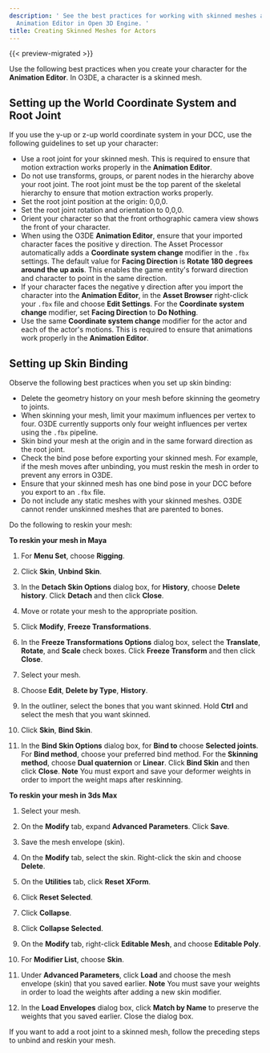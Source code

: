 ```yaml
---
description: ' See the best practices for working with skinned meshes actors for the
  Animation Editor in Open 3D Engine. '
title: Creating Skinned Meshes for Actors
---
```


{{< preview-migrated >}}

Use the following best practices when you create your character for the **Animation Editor**. In O3DE, a character is a skinned mesh.

## Setting up the World Coordinate System and Root Joint 

If you use the y\-up or z\-up world coordinate system in your DCC, use the following guidelines to set up your character:
+ Use a root joint for your skinned mesh. This is required to ensure that motion extraction works properly in the **Animation Editor**.
+ Do not use transforms, groups, or parent nodes in the hierarchy above your root joint. The root joint must be the top parent of the skeletal hierarchy to ensure that motion extraction works properly.
+ Set the root joint position at the origin: 0,0,0.
+ Set the root joint rotation and orientation to 0,0,0.
+ Orient your character so that the front orthographic camera view shows the front of your character.
+ When using the O3DE **Animation Editor**, ensure that your imported character faces the positive y direction. The Asset Processor automatically adds a **Coordinate system change** modifier in the `.fbx` settings. The default value for **Facing Direction** is **Rotate 180 degrees around the up axis**. This enables the game entity's forward direction and character to point in the same direction.
+ If your character faces the negative y direction after you import the character into the **Animation Editor**, in the **Asset Browser** right\-click your `.fbx` file and choose **Edit Settings**. For the **Coordinate system change** modifier, set **Facing Direction** to **Do Nothing**.
+ Use the same **Coordinate system change** modifier for the actor and each of the actor's motions. This is required to ensure that animations work properly in the **Animation Editor**.

## Setting up Skin Binding 

Observe the following best practices when you set up skin binding:
+ Delete the geometry history on your mesh before skinning the geometry to joints.
+ When skinning your mesh, limit your maximum influences per vertex to four. O3DE currently supports only four weight influences per vertex using the `.fbx` pipeline.
+ Skin bind your mesh at the origin and in the same forward direction as the root joint.
+ Check the bind pose before exporting your skinned mesh. For example, if the mesh moves after unbinding, you must reskin the mesh in order to prevent any errors in O3DE.
+ Ensure that your skinned mesh has one bind pose in your DCC before you export to an `.fbx` file.
+ Do not include any static meshes with your skinned meshes. O3DE cannot render unskinned meshes that are parented to bones.

Do the following to reskin your mesh:

**To reskin your mesh in Maya**

1. For **Menu Set**, choose **Rigging**.

1. Click **Skin**, **Unbind Skin**.

1. In the **Detach Skin Options** dialog box, for **History**, choose **Delete history**. Click **Detach** and then click **Close**.

1. Move or rotate your mesh to the appropriate position.

1. Click **Modify**, **Freeze Transformations**.

1. In the **Freeze Transformations Options** dialog box, select the **Translate**, **Rotate**, and **Scale** check boxes. Click **Freeze Transform** and then click **Close**.

1. Select your mesh.

1. Choose **Edit**, **Delete by Type**, **History**.

1. In the outliner, select the bones that you want skinned. Hold **Ctrl** and select the mesh that you want skinned.

1. Click **Skin**, **Bind Skin**.

1. In the **Bind Skin Options** dialog box, for **Bind to** choose **Selected joints**. For **Bind method**, choose your preferred bind method. For the **Skinning method**, choose **Dual quaternion** or **Linear**. Click **Bind Skin** and then click **Close**.
**Note**
You must export and save your deformer weights in order to import the weight maps after reskinning.

**To reskin your mesh in 3ds Max**

1. Select your mesh.

1. On the **Modify** tab, expand **Advanced Parameters**. Click **Save**.

1. Save the mesh envelope (skin).

1. On the **Modify** tab, select the skin. Right\-click the skin and choose **Delete**.

1. On the **Utilities** tab, click **Reset XForm**.

1. Click **Reset Selected**.

1. Click **Collapse**.

1. Click **Collapse Selected**.

1. On the **Modify** tab, right\-click **Editable Mesh**, and choose **Editable Poly**.

1. For **Modifier List**, choose **Skin**.

1. Under **Advanced Parameters**, click **Load** and choose the mesh envelope (skin) that you saved earlier.
**Note**
You must save your weights in order to load the weights after adding a new skin modifier.

1. In the **Load Envelopes** dialog box, click **Match by Name** to preserve the weights that you saved earlier. Close the dialog box.

If you want to add a root joint to a skinned mesh, follow the preceding steps to unbind and reskin your mesh.
